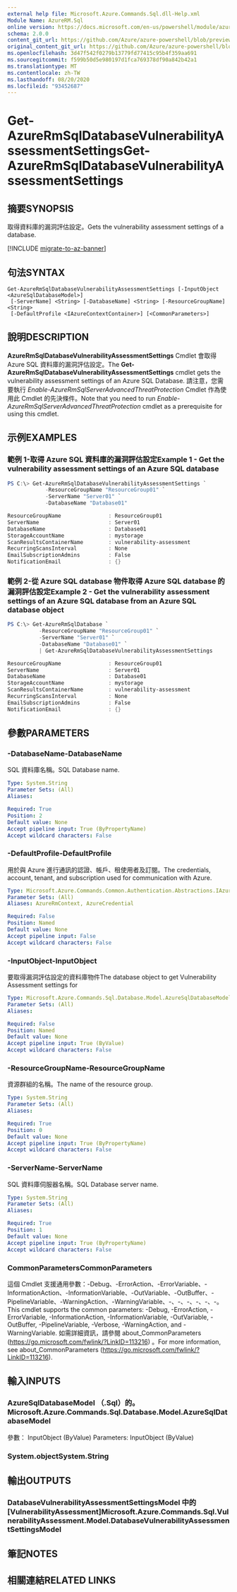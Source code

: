 ```yaml
---
external help file: Microsoft.Azure.Commands.Sql.dll-Help.xml
Module Name: AzureRM.Sql
online version: https://docs.microsoft.com/en-us/powershell/module/azurerm.sql/get-azurermsqldatabasevulnerabilityassessmentsettings
schema: 2.0.0
content_git_url: https://github.com/Azure/azure-powershell/blob/preview/src/ResourceManager/Sql/Commands.Sql/help/Get-AzureRmSqlDatabaseVulnerabilityAssessmentSettings.md
original_content_git_url: https://github.com/Azure/azure-powershell/blob/preview/src/ResourceManager/Sql/Commands.Sql/help/Get-AzureRmSqlDatabaseVulnerabilityAssessmentSettings.md
ms.openlocfilehash: 3d47f542f0279b13779fd77415c95b4f359aa691
ms.sourcegitcommit: f599b50d5e980197d1fca769378df90a842b42a1
ms.translationtype: MT
ms.contentlocale: zh-TW
ms.lasthandoff: 08/20/2020
ms.locfileid: "93452687"
---
```

# <span data-ttu-id="57104-101">Get-AzureRmSqlDatabaseVulnerabilityAssessmentSettings</span><span class="sxs-lookup"><span data-stu-id="57104-101">Get-AzureRmSqlDatabaseVulnerabilityAssessmentSettings</span></span>

## <span data-ttu-id="57104-102">摘要</span><span class="sxs-lookup"><span data-stu-id="57104-102">SYNOPSIS</span></span>
<span data-ttu-id="57104-103">取得資料庫的漏洞評估設定。</span><span class="sxs-lookup"><span data-stu-id="57104-103">Gets the vulnerability assessment settings of a database.</span></span>

[!INCLUDE [migrate-to-az-banner](../../includes/migrate-to-az-banner.md)]

## <span data-ttu-id="57104-104">句法</span><span class="sxs-lookup"><span data-stu-id="57104-104">SYNTAX</span></span>

```
Get-AzureRmSqlDatabaseVulnerabilityAssessmentSettings [-InputObject <AzureSqlDatabaseModel>]
 [-ServerName] <String> [-DatabaseName] <String> [-ResourceGroupName] <String>
 [-DefaultProfile <IAzureContextContainer>] [<CommonParameters>]
```

## <span data-ttu-id="57104-105">說明</span><span class="sxs-lookup"><span data-stu-id="57104-105">DESCRIPTION</span></span>
<span data-ttu-id="57104-106">**AzureRmSqlDatabaseVulnerabilityAssessmentSettings** Cmdlet 會取得 Azure SQL 資料庫的漏洞評估設定。</span><span class="sxs-lookup"><span data-stu-id="57104-106">The **Get-AzureRmSqlDatabaseVulnerabilityAssessmentSettings** cmdlet gets the vulnerability assessment settings of an Azure SQL Database.</span></span>
<span data-ttu-id="57104-107">請注意，您需要執行 *Enable-AzureRmSqlServerAdvancedThreatProtection* Cmdlet 作為使用此 Cmdlet 的先決條件。</span><span class="sxs-lookup"><span data-stu-id="57104-107">Note that you need to run *Enable-AzureRmSqlServerAdvancedThreatProtection* cmdlet as a prerequisite for using this cmdlet.</span></span>

## <span data-ttu-id="57104-108">示例</span><span class="sxs-lookup"><span data-stu-id="57104-108">EXAMPLES</span></span>

### <span data-ttu-id="57104-109">範例 1-取得 Azure SQL 資料庫的漏洞評估設定</span><span class="sxs-lookup"><span data-stu-id="57104-109">Example 1 - Get the vulnerability assessment settings of an Azure SQL database</span></span>
```powershell
PS C:\> Get-AzureRmSqlDatabaseVulnerabilityAssessmentSettings `
            -ResourceGroupName "ResourceGroup01" `
            -ServerName "Server01" `
            -DatabaseName "Database01"

ResourceGroupName               : ResourceGroup01
ServerName                      : Server01
DatabaseName                    : Database01
StorageAccountName              : mystorage
ScanResultsContainerName        : vulnerability-assessment
RecurringScansInterval          : None
EmailSubscriptionAdmins         : False
NotificationEmail               : {}
```

### <span data-ttu-id="57104-110">範例 2-從 Azure SQL database 物件取得 Azure SQL database 的漏洞評估設定</span><span class="sxs-lookup"><span data-stu-id="57104-110">Example 2 - Get the vulnerability assessment settings of an Azure SQL database from an Azure SQL database object</span></span>
```powershell
PS C:\> Get-AzureRmSqlDatabase `
          -ResourceGroupName "ResourceGroup01" `
          -ServerName "Server01" `
          -DatabaseName "Database01" `
          | Get-AzureRmSqlDatabaseVulnerabilityAssessmentSettings 

ResourceGroupName               : ResourceGroup01
ServerName                      : Server01
DatabaseName                    : Database01
StorageAccountName              : mystorage
ScanResultsContainerName        : vulnerability-assessment
RecurringScansInterval          : None
EmailSubscriptionAdmins         : False
NotificationEmail               : {}
```

## <span data-ttu-id="57104-111">參數</span><span class="sxs-lookup"><span data-stu-id="57104-111">PARAMETERS</span></span>

### <span data-ttu-id="57104-112">-DatabaseName</span><span class="sxs-lookup"><span data-stu-id="57104-112">-DatabaseName</span></span>
<span data-ttu-id="57104-113">SQL 資料庫名稱。</span><span class="sxs-lookup"><span data-stu-id="57104-113">SQL Database name.</span></span>

```yaml
Type: System.String
Parameter Sets: (All)
Aliases:

Required: True
Position: 2
Default value: None
Accept pipeline input: True (ByPropertyName)
Accept wildcard characters: False
```

### <span data-ttu-id="57104-114">-DefaultProfile</span><span class="sxs-lookup"><span data-stu-id="57104-114">-DefaultProfile</span></span>
<span data-ttu-id="57104-115">用於與 Azure 進行通訊的認證、帳戶、租使用者及訂閱。</span><span class="sxs-lookup"><span data-stu-id="57104-115">The credentials, account, tenant, and subscription used for communication with Azure.</span></span>

```yaml
Type: Microsoft.Azure.Commands.Common.Authentication.Abstractions.IAzureContextContainer
Parameter Sets: (All)
Aliases: AzureRmContext, AzureCredential

Required: False
Position: Named
Default value: None
Accept pipeline input: False
Accept wildcard characters: False
```

### <span data-ttu-id="57104-116">-InputObject</span><span class="sxs-lookup"><span data-stu-id="57104-116">-InputObject</span></span>
<span data-ttu-id="57104-117">要取得漏洞評估設定的資料庫物件</span><span class="sxs-lookup"><span data-stu-id="57104-117">The database object to get Vulnerability Assessment settings for</span></span>

```yaml
Type: Microsoft.Azure.Commands.Sql.Database.Model.AzureSqlDatabaseModel
Parameter Sets: (All)
Aliases:

Required: False
Position: Named
Default value: None
Accept pipeline input: True (ByValue)
Accept wildcard characters: False
```

### <span data-ttu-id="57104-118">-ResourceGroupName</span><span class="sxs-lookup"><span data-stu-id="57104-118">-ResourceGroupName</span></span>
<span data-ttu-id="57104-119">資源群組的名稱。</span><span class="sxs-lookup"><span data-stu-id="57104-119">The name of the resource group.</span></span>

```yaml
Type: System.String
Parameter Sets: (All)
Aliases:

Required: True
Position: 0
Default value: None
Accept pipeline input: True (ByPropertyName)
Accept wildcard characters: False
```

### <span data-ttu-id="57104-120">-ServerName</span><span class="sxs-lookup"><span data-stu-id="57104-120">-ServerName</span></span>
<span data-ttu-id="57104-121">SQL 資料庫伺服器名稱。</span><span class="sxs-lookup"><span data-stu-id="57104-121">SQL Database server name.</span></span>

```yaml
Type: System.String
Parameter Sets: (All)
Aliases:

Required: True
Position: 1
Default value: None
Accept pipeline input: True (ByPropertyName)
Accept wildcard characters: False
```

### <span data-ttu-id="57104-122">CommonParameters</span><span class="sxs-lookup"><span data-stu-id="57104-122">CommonParameters</span></span>
<span data-ttu-id="57104-123">這個 Cmdlet 支援通用參數：-Debug、-ErrorAction、-ErrorVariable、-InformationAction、-InformationVariable、-OutVariable、-OutBuffer、-PipelineVariable、-WarningAction、-WarningVariable、-、-、-、-、-、-。</span><span class="sxs-lookup"><span data-stu-id="57104-123">This cmdlet supports the common parameters: -Debug, -ErrorAction, -ErrorVariable, -InformationAction, -InformationVariable, -OutVariable, -OutBuffer, -PipelineVariable, -Verbose, -WarningAction, and -WarningVariable.</span></span> <span data-ttu-id="57104-124">如需詳細資訊，請參閱 about_CommonParameters (https://go.microsoft.com/fwlink/?LinkID=113216) 。</span><span class="sxs-lookup"><span data-stu-id="57104-124">For more information, see about_CommonParameters (https://go.microsoft.com/fwlink/?LinkID=113216).</span></span>

## <span data-ttu-id="57104-125">輸入</span><span class="sxs-lookup"><span data-stu-id="57104-125">INPUTS</span></span>

### <span data-ttu-id="57104-126">AzureSqlDatabaseModel （.Sql）的。</span><span class="sxs-lookup"><span data-stu-id="57104-126">Microsoft.Azure.Commands.Sql.Database.Model.AzureSqlDatabaseModel</span></span>
<span data-ttu-id="57104-127">參數： InputObject (ByValue) </span><span class="sxs-lookup"><span data-stu-id="57104-127">Parameters: InputObject (ByValue)</span></span>

### <span data-ttu-id="57104-128">System.object</span><span class="sxs-lookup"><span data-stu-id="57104-128">System.String</span></span>

## <span data-ttu-id="57104-129">輸出</span><span class="sxs-lookup"><span data-stu-id="57104-129">OUTPUTS</span></span>

### <span data-ttu-id="57104-130">DatabaseVulnerabilityAssessmentSettingsModel 中的 [VulnerabilityAssessment]</span><span class="sxs-lookup"><span data-stu-id="57104-130">Microsoft.Azure.Commands.Sql.VulnerabilityAssessment.Model.DatabaseVulnerabilityAssessmentSettingsModel</span></span>

## <span data-ttu-id="57104-131">筆記</span><span class="sxs-lookup"><span data-stu-id="57104-131">NOTES</span></span>

## <span data-ttu-id="57104-132">相關連結</span><span class="sxs-lookup"><span data-stu-id="57104-132">RELATED LINKS</span></span>
